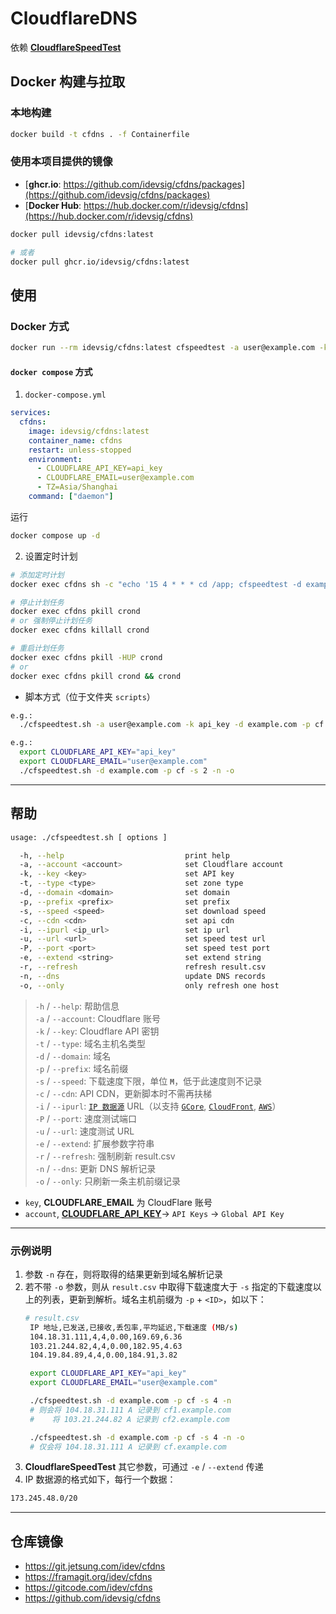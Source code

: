 # CloudflareDNS

依赖 [**CloudflareSpeedTest**](https://github.com/XIU2/CloudflareSpeedTest) 

## Docker 构建与拉取

### 本地构建
```sh
docker build -t cfdns . -f Containerfile
```

### 使用本项目提供的镜像

- [**ghcr.io**: https://github.com/idevsig/cfdns/packages](https://github.com/idevsig/cfdns/packages)
- [**Docker Hub**: https://hub.docker.com/r/idevsig/cfdns](https://hub.docker.com/r/idevsig/cfdns)

```sh
docker pull idevsig/cfdns:latest

# 或者
docker pull ghcr.io/idevsig/cfdns:latest
```

## 使用 

### Docker 方式

```sh
docker run --rm idevsig/cfdns:latest cfspeedtest -a user@example.com -k api_key -d example.com -p cf -s 5 -n -o
```

#### `docker compose` 方式

1. `docker-compose.yml`
```yaml
services:
  cfdns:
    image: idevsig/cfdns:latest
    container_name: cfdns
    restart: unless-stopped
    environment:
      - CLOUDFLARE_API_KEY=api_key
      - CLOUDFLARE_EMAIL=user@example.com
      - TZ=Asia/Shanghai
    command: ["daemon"]
```

运行
```sh
docker compose up -d
```

2. 设置定时计划
```sh
# 添加定时计划
docker exec cfdns sh -c "echo '15 4 * * * cd /app; cfspeedtest -d example.com -p cf -r -n' | crontab -"

# 停止计划任务
docker exec cfdns pkill crond
# or 强制停止计划任务
docker exec cfdns killall crond

# 重启计划任务
docker exec cfdns pkill -HUP crond
# or
docker exec cfdns pkill crond && crond
```

- 脚本方式（位于文件夹 `scripts`）

```sh
e.g.: 
  ./cfspeedtest.sh -a user@example.com -k api_key -d example.com -p cf -s 2 -n -o

e.g.:
  export CLOUDFLARE_API_KEY="api_key"
  export CLOUDFLARE_EMAIL="user@example.com"
  ./cfspeedtest.sh -d example.com -p cf -s 2 -n -o
```

---

## 帮助

```sh
usage: ./cfspeedtest.sh [ options ]

  -h, --help                           print help
  -a, --account <account>              set Cloudflare account
  -k, --key <key>                      set API key
  -t, --type <type>                    set zone type
  -d, --domain <domain>                set domain
  -p, --prefix <prefix>                set prefix
  -s, --speed <speed>                  set download speed
  -c, --cdn <cdn>                      set api cdn
  -i, --ipurl <ip_url>                 set ip url
  -u, --url <url>                      set speed test url
  -P, --port <port>                    set speed test port
  -e, --extend <string>                set extend string
  -r, --refresh                        refresh result.csv
  -n, --dns                            update DNS records 
  -o, --only                           only refresh one host
```

> `-h` / `--help`:             帮助信息   
> `-a` / `--account`:          Cloudflare 账号   
> `-k` / `--key`:              Cloudflare API 密钥   
> `-t` / `--type`:             域名主机名类型   
> `-d` / `--domain`:           域名   
> `-p` / `--prefix`:           域名前缀   
> `-s` / `--speed`:            下载速度下限，单位 **`M`**，低于此速度则不记录     
> `-c` / `--cdn`:              API CDN，更新脚本时不需再扶梯     
> `-i` / `--ipurl`:            [`IP 数据源`](https://www.cloudflare.com/ips-v4) URL（以支持 [`GCore`](https://api.gcore.com/cdn/public-ip-list), [`CloudFront`](https://d7uri8nf7uskq.cloudfront.net/tools/list-cloudfront-ips), [`AWS`](https://ip-ranges.amazonaws.com/ip-ranges.json)）   
> `-P` / `--port`:             速度测试端口   
> `-u` / `--url`:              速度测试 URL   
> `-e` / `--extend`:           扩展参数字符串   
> `-r` / `--refresh`:          强制刷新 result.csv    
> `-n` / `--dns`:              更新 DNS 解析记录   
> `-o` / `--only`:             只刷新一条主机前缀记录   

- `key`, **CLOUDFLARE_EMAIL** 为 CloudFlare 账号
- `account`, [**CLOUDFLARE_API_KEY**](https://dash.cloudflare.com/profile/api-tokens)-> `API Keys` -> `Global API Key`   

---
### 示例说明
1. 参数 `-n` 存在，则将取得的结果更新到域名解析记录
2. 若不带 `-o` 参数，则从 `result.csv` 中取得下载速度大于 `-s` 指定的下载速度以上的列表，更新到解析。域名主机前缀为 `-p` + `<ID>`，如以下：
   ```sh
   # result.csv
    IP 地址,已发送,已接收,丢包率,平均延迟,下载速度 (MB/s)
    104.18.31.111,4,4,0.00,169.69,6.36
    103.21.244.82,4,4,0.00,182.95,4.63
    104.19.84.89,4,4,0.00,184.91,3.82
   ```
   ```sh
    export CLOUDFLARE_API_KEY="api_key"
    export CLOUDFLARE_EMAIL="user@example.com"

    ./cfspeedtest.sh -d example.com -p cf -s 4 -n
    # 则会将 104.18.31.111 A 记录到 cf1.example.com   
    #    将 103.21.244.82 A 记录到 cf2.example.com  

    ./cfspeedtest.sh -d example.com -p cf -s 4 -n -o
    # 仅会将 104.18.31.111 A 记录到 cf.example.com   
   ``` 
3. **CloudflareSpeedTest** 其它参数，可通过 `-e` / `--extend` 传递
4. IP 数据源的格式如下，每行一个数据：
```txt
173.245.48.0/20
```

---

## 仓库镜像

- https://git.jetsung.com/idev/cfdns
- https://framagit.org/idev/cfdns
- https://gitcode.com/idev/cfdns
- https://github.com/idevsig/cfdns
  